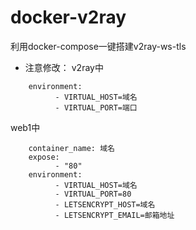 # docker-v2ray
利用docker-compose一键搭建v2ray-ws-tls
- 注意修改：
v2ray中
```
    environment:
          - VIRTUAL_HOST=域名
          - VIRTUAL_PORT=端口
```          
web1中
```
    container_name: 域名
    expose:
          - "80"
    environment:
          - VIRTUAL_HOST=域名
          - VIRTUAL_PORT=80
          - LETSENCRYPT_HOST=域名
          - LETSENCRYPT_EMAIL=邮箱地址
```

